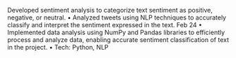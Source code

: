 Developed sentiment analysis to categorize text sentiment as positive, negative, or neutral. 
• Analyzed tweets using NLP techniques to accurately classify and interpret the sentiment expressed in the text. 
Feb 24 
• Implemented data analysis using NumPy and Pandas libraries to efficiently process and analyze data, enabling accurate 
sentiment classification of text in the project. 
• Tech: Python, NLP 
